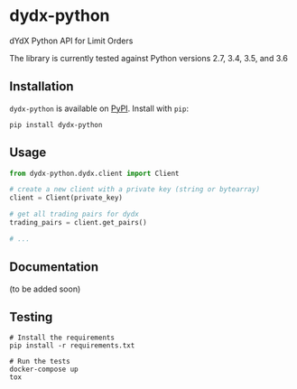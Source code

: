 # dydx-python
dYdX Python API for Limit Orders

The library is currently tested against Python versions 2.7, 3.4, 3.5, and 3.6

## Installation
`dydx-python` is available on [PyPI](https://pypi.org/project/dydx-python). Install with `pip`:
```
pip install dydx-python
```

## Usage

```python
from dydx-python.dydx.client import Client

# create a new client with a private key (string or bytearray)
client = Client(private_key)

# get all trading pairs for dydx
trading_pairs = client.get_pairs()

# ...
```

## Documentation

(to be added soon)


## Testing
```
# Install the requirements
pip install -r requirements.txt

# Run the tests
docker-compose up
tox
```
